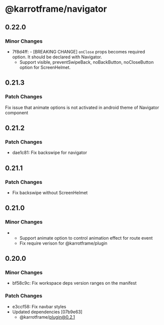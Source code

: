 # @karrotframe/navigator

## 0.22.0

### Minor Changes

- 7f8d4ff: - [BREAKING CHANGE] `onClose` props becomes required option. It should be declared with Navigator.
  - Support visible, preventSwipeBack, noBackButton, noCloseButton option for ScreenHelmet.

## 0.21.3

### Patch Changes

Fix issue that animate options is not activated in android theme of Navigator component

## 0.21.2

### Patch Changes

- dae1c81: Fix backswipe for navigator

## 0.21.1

### Patch Changes

- Fix backswipe without ScreenHelmet

## 0.21.0

### Minor Changes

- - Support animate option to control animation effect for route event
  - Fix require verison for @karrotframe/plugin

## 0.20.0

### Minor Changes

- bf58c9c: Fix workspace deps version ranges on the manifest

### Patch Changes

- e3ccf58: Fix navbar styles
- Updated dependencies [07b9e63]
  - @karrotframe/plugin@0.2.1
